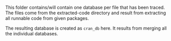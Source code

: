 This folder contains/will contain one database per file that has been traced.
The files come from the extracted-code directory and result
 from extracting all runnable code from given packages.

The resulting database is created as `cran_db` here. It results from merging all
the individual databases.
